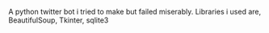 A python twitter bot i tried to make but failed miserably.
Libraries i used are, BeautifulSoup, Tkinter, sqlite3
